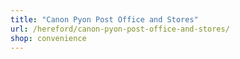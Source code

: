 ```yaml
---
title: "Canon Pyon Post Office and Stores"
url: /hereford/canon-pyon-post-office-and-stores/
shop: convenience
---
```

